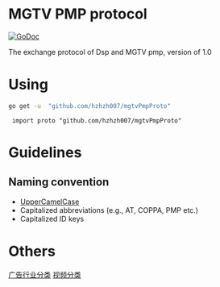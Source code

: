 # MGTV PMP protocol

[![GoDoc](https://godoc.org/github.com/hzhzh007/mgtvPmpProto?status.svg)](https://godoc.org/github.com/hzhzh007/mgtvPmpProto)


The exchange protocol of Dsp and MGTV pmp, version of 1.0

# Using
```bash
go get -u  "github.com/hzhzh007/mgtvPmpProto"
```

```golang
 import proto "github.com/hzhzh007/mgtvPmpProto"
```

# Guidelines

## Naming convention
- [UpperCamelCase](http://en.wikipedia.org/wiki/CamelCase)
- Capitalized abbreviations (e.g., AT, COPPA, PMP etc.)
- Capitalized ID keys

# Others
[广告行业分类](IndustryAdCategory.md)
[视频分类](VideoCategory.md)


